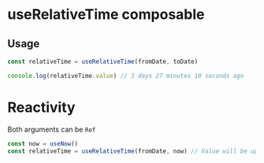# useRelativeTime composable

## Usage

```ts
const relativeTime = useRelativeTime(fromDate, toDate)

console.log(relativeTime.value) // 3 days 27 minutes 10 seconds ago
```

# Reactivity

Both arguments can be `Ref`

```ts
const now = useNow()
const relativeTime = useRelativeTime(fromDate, now) // Value will be updated each time `now` changes
```
